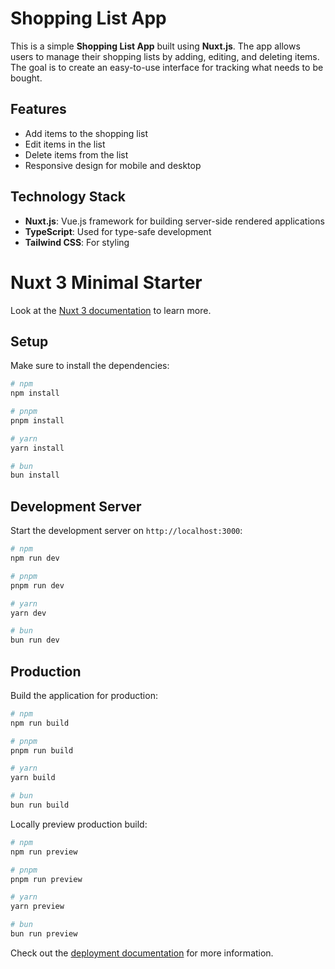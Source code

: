 
# Shopping List App

This is a simple **Shopping List App** built using **Nuxt.js**. The app allows users to manage their shopping lists by adding, editing, and deleting items. The goal is to create an easy-to-use interface for tracking what needs to be bought.

## Features
- Add items to the shopping list
- Edit items in the list
- Delete items from the list
- Responsive design for mobile and desktop

## Technology Stack
- **Nuxt.js**: Vue.js framework for building server-side rendered applications
- **TypeScript**: Used for type-safe development
- **Tailwind CSS**: For styling







# Nuxt 3 Minimal Starter

Look at the [Nuxt 3 documentation](https://nuxt.com/docs/getting-started/introduction) to learn more.

## Setup

Make sure to install the dependencies:

```bash
# npm
npm install

# pnpm
pnpm install

# yarn
yarn install

# bun
bun install
```

## Development Server

Start the development server on `http://localhost:3000`:

```bash
# npm
npm run dev

# pnpm
pnpm run dev

# yarn
yarn dev

# bun
bun run dev
```

## Production

Build the application for production:

```bash
# npm
npm run build

# pnpm
pnpm run build

# yarn
yarn build

# bun
bun run build
```

Locally preview production build:

```bash
# npm
npm run preview

# pnpm
pnpm run preview

# yarn
yarn preview

# bun
bun run preview
```

Check out the [deployment documentation](https://nuxt.com/docs/getting-started/deployment) for more information.

